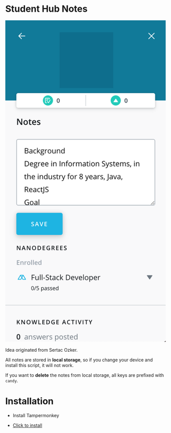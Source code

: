 # Student Hub Notes

![Student Hub Notes Preview](https://github.com/candy02058912/udacity-mentor-userscripts/raw/master/src/student-hub-notes/preview.png)

Idea originated from Sertac Ozker.

All notes are stored in **local storage**, so if you change your device and install this script, it will not work.

If you want to **delete** the notes from local storage, all keys are prefixed with `candy`.

# Installation

- Install Tampermonkey

- [Click to install][shn-raw]

[shn-raw]: https://github.com/candy02058912/udacity-mentor-userscripts/raw/master/dist/student-hub-notes.user.js
